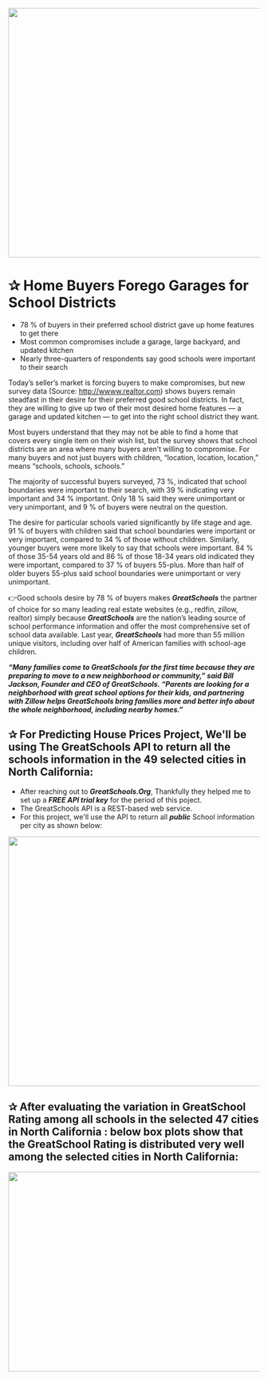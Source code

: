 <p align="center">
  <img width="700" height="500" src="https://user-images.githubusercontent.com/67468718/102781273-44749a80-434c-11eb-946b-da7503def432.jpg">
</p>

# ✰ Home Buyers Forego Garages for School Districts
   * 78 % of buyers in their preferred school district gave up home features to get there
   * Most common compromises include a garage, large backyard, and updated kitchen
   * Nearly three-quarters of respondents say good schools were important to their search
 
Today’s seller’s market is forcing buyers to make compromises, but new survey data (Source: http://wwww.realtor.com) shows buyers remain steadfast in their desire for their preferred good school districts. In fact, they are willing to give up two of their most desired home features — a garage and updated kitchen — to get into the right school district they want.

Most buyers understand that they may not be able to find a home that covers every single item on their wish list, but the survey shows that school districts are an area where many buyers aren’t willing to compromise. For many buyers and not just buyers with children, “location, location, location,” means “schools, schools, schools.”

The majority of successful buyers surveyed, 73 %, indicated that school boundaries were important to their search, with 39 % indicating very important and 34 % important. Only 18 % said they were unimportant or very unimportant, and 9 % of buyers were neutral on the question.

The desire for particular schools varied significantly by life stage and age. 91 % of buyers with children said that school boundaries were important or very important, compared to 34 % of those without children. Similarly, younger buyers were more likely to say that schools were important. 84 % of those 35-54 years old and 86 % of those 18-34 years old indicated they were important, compared to 37 % of buyers 55-plus. More than half of older buyers 55-plus said school boundaries were unimportant or very unimportant.

👉Good schools desire by 78 % of buyers makes ***GreatSchools*** the partner of choice for so many leading real estate websites (e.g., redfin, zillow, realtor) simply because ***GreatSchools*** are the nation’s leading source of school performance information and offer the most comprehensive set of school data available. Last year, ***GreatSchools*** had more than 55 million unique visitors, including over half of American families with school-age children.

***“Many families come to GreatSchools for the first time because they are preparing to move to a new neighborhood or community,” said Bill Jackson, Founder and CEO of GreatSchools. “Parents are looking for a neighborhood with great school options for their kids, and partnering with Zillow helps GreatSchools bring families more and better info about the whole neighborhood, including nearby homes.”***


## ✰ For Predicting House Prices Project, We'll be using The GreatSchools API to return all the schools information in the 49 selected cities in North California:
   * After reaching out to ***GreatSchools.Org***, Thankfully they helped me to set up a ***FREE API trial key*** for the period of this poject.
   * The GreatSchools API is a REST-based web service.
   * For this project, we'll use the API to return all ***public*** School information per city as shown below:    
  
<p align="center">
  <img width="700" height="500" src="https://user-images.githubusercontent.com/67468718/102781300-50605c80-434c-11eb-8665-ba977e8b3be0.jpg">
</p>
   
## ✰ After evaluating the variation in GreatSchool Rating among all schools in the selected 47 cities in North California : below box plots show that the GreatSchool Rating is distributed very well among the selected cities in North California:

<p align="center">
  <img width="800" height="400" src="https://user-images.githubusercontent.com/67468718/102782406-25770800-434e-11eb-9bfa-c6987d7581cc.jpg">
</p>
   
